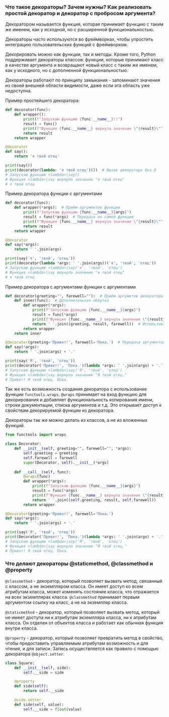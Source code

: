 ### Что такое декораторы? Зачем нужны? Как реализовать простой декоратор и декоратор с пробросом аргумента?

Декоратором называется функция, которая принимает функцию с таким же именем, как у исходной, но с расширенной функциональностью.

Декораторы часто используются во фреймворках, чтобы упростить интеграцию пользовательских функций с фреймворком.

Декорировать можно как функции, так и методы. Кроме того, Python поддерживает декораторы классов: функции, которые принимают класс в качестве аргумента и возвращают новый класс с таким же именем, как у исходного, но с дополненной функциональностью.

Декораторы работают по принципу замыкания - запоминают значения из своей внешней области видимости, даже если эта область уже недоступна.

Пример простейшего декоратора:
```python
def decorator(func):  
    def wrapper():  
        print(f"Запускаю функцию {func.__name__}()")  
        result = func()  
        print(f"Функция {func.__name__} вернула значение \"{result}\"")  
        return result  
    return wrapper  

@decorator  
def say():  
    return 'я твой отец'  

print(say())
print(decorator(lambda: 'я твой отец')())  # Вызов декоратора без @
# Запускаю функцию <lambda>|say()  
# Функция <lambda>|say вернула значение "я твой отец"  
# я твой отец
```

Пример декоратора функции с аргументами
```python
def decorator(func):  
    def wrapper(*args):  # Приём аргументов функции
        print(f"Запускаю функцию {func.__name__}{args}")  
        result = func(*args)  # Передача их самой функции
        print(f"Функция {func.__name__} вернула значение \"{result}\"")  
        return result  
    return wrapper  

@decorator  
def say(*args):  
    return ' '.join(args)  

print(say('я', 'твой', 'отец'))
print(decorator(lambda *args: ' '.join(args))('я', 'твой', 'отец'))
# Запускаю функцию <lambda>|say('я', 'твой', 'отец')  
# Функция <lambda>|say вернула значение "я твой отец"  
# я твой отец
```

Пример декоратора с аргументами функции с аргументами
```python
def decorator(greeting="", farewell=""):  # Приём аргуметов декоратора
    def inner(func):  # Дополнительная обёртка
        def wrapper(*args):  
            print(f"Запускаю функцию {func.__name__}{args}")  
            result = func(*args)  
            print(f"Функция {func.__name__} вернула значение \"{result}\"")  
            return ' '.join((greeting, result, farewell))  # Использование
        return wrapper  
    return inner  

@decorator(greeting='Привет!', farewell='Пока.')  # Передача аргументов декоратора
def say(*args):  
    return ' '.join(args) + '.'  

print(say('Я', 'твой', 'отец'))
print(decorator('Привет!', 'Пока.')(lambda *args: ' '.join(args) + '.')('Я', 'твой', 'отец'))
# Запускаю функцию <lambda>|say('Я', 'твой', 'отец')  
# Функция <lambda>|say вернула значение "Я твой отец."  
# Привет! Я твой отец. Пока.
```

Так же есть возможность создания декоратора с использование функции `functools.wraps`. `@wraps` принимает на вход функцию для декорирования и добавляет функциональность копирования имени, строки документации, списка аргументов и т.д. Это открывает доступ к свойствам декорируемой функции из декоратора.

Декораторы так же можно делать из классов, а не из вложенных функций.

```python
from functools import wraps  

class Decorator:  
    def __init__(self, greeting="", farewell="", *args):  
        self.greeting = greeting  
        self.farewell = farewell  
        super(Decorator, self).__init__(*args)  
  
    def __call__(self, func):  
        @wraps(func)  
        def wrapper(*args):  
            print(f"Запускаю функцию {func.__name__}{args}")  
            result = func(*args)  
            print(f"Функция {func.__name__} вернула значение \"{result}\"")  
            return ' '.join((self.greeting, result, self.farewell))  
        return wrapper  

@Decorator(greeting='Привет!', farewell='Пока.')  
def say(*args):  
    return ' '.join(args) + '.'  

print(say('Я', 'твой', 'отец'))  
print(Decorator('Привет!', 'Пока.')(lambda *args: ' '.join(args) + '.')('Я', 'твой', 'отец'))  
# Запускаю функцию <lambda>|say('Я', 'твой', 'отец')  
# Функция <lambda>|say вернула значение "Я твой отец."  
# Привет! Я твой отец. Пока.
```

### Что делают декораторы @staticmethod, @classmethod и @property

`@classmethod` - декоратор, который позволяет вызвать метод, связанный с классом, а не экземпляром класса. Он имеет доступ ко всем атрибутам класса, может изменять состояние класса, что отражается на всех экземплярах класса. `@classmethod` принимает первым аргументом ссылку на класс, а не на экземпляр класса.

`@staticmethod` -  декоратор, который позволяет вызвать метод, который не имеет доступа ни к атрибутам экземпляра класса, ни к атрибутам класса. Он отделен от объектов класса и работает как обычная функция внутри класса. 

`@property` - декоратор, который позволяет превратить метод в свойство, чтобы предоставить управляемым атрибутам возможность и для чтения, и для записи. Запись осуществляется как правило с помощью декоратора `@object.setter`. 

```python
class Square:
    def __init__(self, side):
        self.__side = side

    @property
    def side(self):
        return self.__side

    @side.setter
    def side(self, value):
        self.__side = float(value)
```
